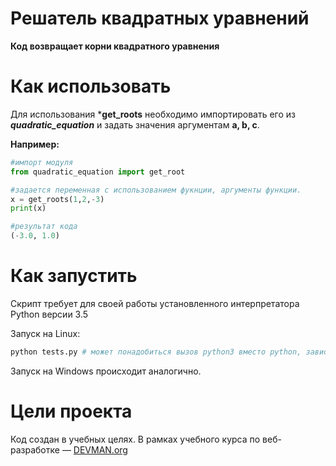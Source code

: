 # Решатель квадратных уравнений

**Код возвращает корни квадратного уравнения**

# Как использовать

Для использования ***get_roots** необходимо импортировать его из ___quadratic_equation___ и задать значения аргументам __a, b, c__.

**Например:**
```python 
#импорт модуля
from quadratic_equation import get_root

#задается переменная с использованием фукнции, аргументы функции.
x = get_roots(1,2,-3)
print(x)

#результат кода
(-3.0, 1.0)
```

# Как запустить

Скрипт требует для своей работы установленного интерпретатора Python версии 3.5

Запуск на Linux:

```bash
python tests.py # может понадобиться вызов python3 вместо python, зависит от настроек операционной системы
```

Запуск на Windows происходит аналогично.

# Цели проекта

Код создан в учебных целях. В рамках учебного курса по веб-разработке ― [DEVMAN.org](https://devman.org)
